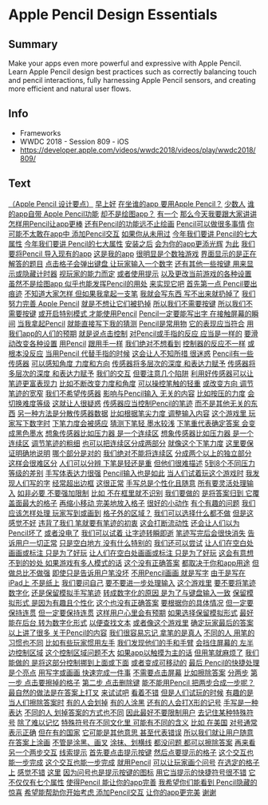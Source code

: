 # Apple Pencil Design Essentials

## Summary
Make your apps even more powerful and expressive with Apple Pencil. Learn Apple Pencil design best practices such as correctly balancing touch and pencil interactions, fully harnessing Apple Pencil sensors, and creating more efficient and natural user flows.

## Info
* Frameworks
* WWDC 2018 - Session 809 - iOS
* https://developer.apple.com/videos/wwdc2018/videos/play/wwdc2018/809/

## Text
 [（Apple Pencil
设计要点）](https://developer.apple.com/videos/wwdc2018/videos/play/wwdc2018/809/?time=16) [早上好](https://developer.apple.com/videos/wwdc2018/videos/play/wwdc2018/809/?time=19) [在坐谁的app
要用Apple Pencil？](https://developer.apple.com/videos/wwdc2018/videos/play/wwdc2018/809/?time=22) [少数人](https://developer.apple.com/videos/wwdc2018/videos/play/wwdc2018/809/?time=27) [谁的app自带
Apple Pencil功能](https://developer.apple.com/videos/wwdc2018/videos/play/wwdc2018/809/?time=29) [却不是绘图app？](https://developer.apple.com/videos/wwdc2018/videos/play/wwdc2018/809/?time=32) [有一个](https://developer.apple.com/videos/wwdc2018/videos/play/wwdc2018/809/?time=36) [那么今天我要跟大家讲讲](https://developer.apple.com/videos/wwdc2018/videos/play/wwdc2018/809/?time=37) [怎样用Pencil让app更棒](https://developer.apple.com/videos/wwdc2018/videos/play/wwdc2018/809/?time=41) [还有Pencil的功能远不止绘画](https://developer.apple.com/videos/wwdc2018/videos/play/wwdc2018/809/?time=43) [Pencil可以做很多事情](https://developer.apple.com/videos/wwdc2018/videos/play/wwdc2018/809/?time=49) [你可能不太敢在app中
添加Pencil交互](https://developer.apple.com/videos/wwdc2018/videos/play/wwdc2018/809/?time=52) [如果你从未用过](https://developer.apple.com/videos/wwdc2018/videos/play/wwdc2018/809/?time=55) [今年我们要讲
Pencil的七大属性](https://developer.apple.com/videos/wwdc2018/videos/play/wwdc2018/809/?time=58) [今年我们要讲
Pencil的七大属性](https://developer.apple.com/videos/wwdc2018/videos/play/wwdc2018/809/?time=58) [安装之后](https://developer.apple.com/videos/wwdc2018/videos/play/wwdc2018/809/?time=62) [会为你的app更添光辉](https://developer.apple.com/videos/wwdc2018/videos/play/wwdc2018/809/?time=63) [为此](https://developer.apple.com/videos/wwdc2018/videos/play/wwdc2018/809/?time=67) [我们要将Pencil
导入现有的app](https://developer.apple.com/videos/wwdc2018/videos/play/wwdc2018/809/?time=68) [这是我的app](https://developer.apple.com/videos/wwdc2018/videos/play/wwdc2018/809/?time=72) [很明显是个数独游戏](https://developer.apple.com/videos/wwdc2018/videos/play/wwdc2018/809/?time=73) [界面显示的是正在解答的题目](https://developer.apple.com/videos/wwdc2018/videos/play/wwdc2018/809/?time=75) [点击格子会弹出键盘
让玩家输入一个数字](https://developer.apple.com/videos/wwdc2018/videos/play/wwdc2018/809/?time=78) [还有其他一些按键
用来显示或隐藏计时器](https://developer.apple.com/videos/wwdc2018/videos/play/wwdc2018/809/?time=82) [视玩家的能力而定](https://developer.apple.com/videos/wwdc2018/videos/play/wwdc2018/809/?time=85) [或者使用提示](https://developer.apple.com/videos/wwdc2018/videos/play/wwdc2018/809/?time=86) [以及更改当前游戏的各种设置](https://developer.apple.com/videos/wwdc2018/videos/play/wwdc2018/809/?time=88) [虽然不是绘图app
似乎也能发挥Pencil的用处](https://developer.apple.com/videos/wwdc2018/videos/play/wwdc2018/809/?time=92) [来实现它吧](https://developer.apple.com/videos/wwdc2018/videos/play/wwdc2018/809/?time=96) [首先第一点
Pencil要出痕迹](https://developer.apple.com/videos/wwdc2018/videos/play/wwdc2018/809/?time=101) [不知道大家怎样
但如果我拿起一支笔](https://developer.apple.com/videos/wwdc2018/videos/play/wwdc2018/809/?time=105) [我就会写东西
写不出来就扔掉了](https://developer.apple.com/videos/wwdc2018/videos/play/wwdc2018/809/?time=108) [我们努力完善
Apple Pencil](https://developer.apple.com/videos/wwdc2018/videos/play/wwdc2018/809/?time=112) [就是不想让它们被扔掉](https://developer.apple.com/videos/wwdc2018/videos/play/wwdc2018/809/?time=114) [所以我们不需要按键](https://developer.apple.com/videos/wwdc2018/videos/play/wwdc2018/809/?time=117) [所以我们不需要按键](https://developer.apple.com/videos/wwdc2018/videos/play/wwdc2018/809/?time=117) [或开启特别模式
才能使用Pencil](https://developer.apple.com/videos/wwdc2018/videos/play/wwdc2018/809/?time=120) [Pencil一定要能写出字
在接触屏幕的瞬间](https://developer.apple.com/videos/wwdc2018/videos/play/wwdc2018/809/?time=125) [当我拿起Pencil](https://developer.apple.com/videos/wwdc2018/videos/play/wwdc2018/809/?time=131) [就能直接写下我的猜测](https://developer.apple.com/videos/wwdc2018/videos/play/wwdc2018/809/?time=133) [Pencil是常用物](https://developer.apple.com/videos/wwdc2018/videos/play/wwdc2018/809/?time=139) [它的表现应当符合](https://developer.apple.com/videos/wwdc2018/videos/play/wwdc2018/809/?time=141) [用我们app的人们的预期](https://developer.apple.com/videos/wwdc2018/videos/play/wwdc2018/809/?time=142) [就是说点击控制](https://developer.apple.com/videos/wwdc2018/videos/play/wwdc2018/809/?time=146) [对Pencil或手指的反应
应当是一样的](https://developer.apple.com/videos/wwdc2018/videos/play/wwdc2018/809/?time=148) [要滑动改变各种设置](https://developer.apple.com/videos/wwdc2018/videos/play/wwdc2018/809/?time=151) [用Pencil](https://developer.apple.com/videos/wwdc2018/videos/play/wwdc2018/809/?time=154) [跟用手一样](https://developer.apple.com/videos/wwdc2018/videos/play/wwdc2018/809/?time=155) [我们绝对不想看到](https://developer.apple.com/videos/wwdc2018/videos/play/wwdc2018/809/?time=157) [控制器的反应不一样](https://developer.apple.com/videos/wwdc2018/videos/play/wwdc2018/809/?time=159) [或根本没反应](https://developer.apple.com/videos/wwdc2018/videos/play/wwdc2018/809/?time=162) [当用Pencil
代替手指的时候](https://developer.apple.com/videos/wwdc2018/videos/play/wwdc2018/809/?time=164) [这会让人不知所措
很迷惑](https://developer.apple.com/videos/wwdc2018/videos/play/wwdc2018/809/?time=166) [Pencil有一些传感器](https://developer.apple.com/videos/wwdc2018/videos/play/wwdc2018/809/?time=172) [可以感知角度
力度和方向](https://developer.apple.com/videos/wwdc2018/videos/play/wwdc2018/809/?time=174) [传感器将多层次的深度
和表达力赋予](https://developer.apple.com/videos/wwdc2018/videos/play/wwdc2018/809/?time=178) [传感器将多层次的深度
和表达力赋予](https://developer.apple.com/videos/wwdc2018/videos/play/wwdc2018/809/?time=178) [我们的交互](https://developer.apple.com/videos/wwdc2018/videos/play/wwdc2018/809/?time=180) [但要注意几个陷阱](https://developer.apple.com/videos/wwdc2018/videos/play/wwdc2018/809/?time=182) [利用好传感器可以让笔迹更富表现力](https://developer.apple.com/videos/wwdc2018/videos/play/wwdc2018/809/?time=184) [比如不断改变力度和角度](https://developer.apple.com/videos/wwdc2018/videos/play/wwdc2018/809/?time=187) [可以操控笔触的轻重](https://developer.apple.com/videos/wwdc2018/videos/play/wwdc2018/809/?time=191) [或改变方向
调节笔迹的宽窄](https://developer.apple.com/videos/wwdc2018/videos/play/wwdc2018/809/?time=193) [我们不希望传感器](https://developer.apple.com/videos/wwdc2018/videos/play/wwdc2018/809/?time=198) [影响与Pencil输入
无关的内容](https://developer.apple.com/videos/wwdc2018/videos/play/wwdc2018/809/?time=199) [比如按压的力度](https://developer.apple.com/videos/wwdc2018/videos/play/wwdc2018/809/?time=202) [会切换难度等级](https://developer.apple.com/videos/wwdc2018/videos/play/wwdc2018/809/?time=205) [这就让人很疑惑](https://developer.apple.com/videos/wwdc2018/videos/play/wwdc2018/809/?time=207) [传感器应当控制Pencil的笔迹](https://developer.apple.com/videos/wwdc2018/videos/play/wwdc2018/809/?time=209) [而不是其他无关的东西](https://developer.apple.com/videos/wwdc2018/videos/play/wwdc2018/809/?time=213) [另一种方法是分散传感器数据](https://developer.apple.com/videos/wwdc2018/videos/play/wwdc2018/809/?time=217) [比如根据笔尖力度
调整输入内容](https://developer.apple.com/videos/wwdc2018/videos/play/wwdc2018/809/?time=220) [这个游戏里
玩家写下数字时](https://developer.apple.com/videos/wwdc2018/videos/play/wwdc2018/809/?time=223) [下笔力度会被感应](https://developer.apple.com/videos/wwdc2018/videos/play/wwdc2018/809/?time=228) [猜测下笔轻
墨水较浅](https://developer.apple.com/videos/wwdc2018/videos/play/wwdc2018/809/?time=230) [下笔重代表确定答案
会变成黑色墨水](https://developer.apple.com/videos/wwdc2018/videos/play/wwdc2018/809/?time=233) [想象传感器比如压力器
是一个连续区](https://developer.apple.com/videos/wwdc2018/videos/play/wwdc2018/809/?time=239) [想象传感器比如压力器
是一个连续区](https://developer.apple.com/videos/wwdc2018/videos/play/wwdc2018/809/?time=239) [调节笔迹的粗细](https://developer.apple.com/videos/wwdc2018/videos/play/wwdc2018/809/?time=243) [也可以把连续区分成两部分](https://developer.apple.com/videos/wwdc2018/videos/play/wwdc2018/809/?time=248) [就像这个下笔力度](https://developer.apple.com/videos/wwdc2018/videos/play/wwdc2018/809/?time=250) [这里要保证明确地说明](https://developer.apple.com/videos/wwdc2018/videos/play/wwdc2018/809/?time=253) [哪个部分是对的](https://developer.apple.com/videos/wwdc2018/videos/play/wwdc2018/809/?time=255) [我们绝对不能将连续区](https://developer.apple.com/videos/wwdc2018/videos/play/wwdc2018/809/?time=259) [分成两个以上的独立部分](https://developer.apple.com/videos/wwdc2018/videos/play/wwdc2018/809/?time=261) [这样会很难区分](https://developer.apple.com/videos/wwdc2018/videos/play/wwdc2018/809/?time=263) [人们可以分辨
下笔是轻还是重](https://developer.apple.com/videos/wwdc2018/videos/play/wwdc2018/809/?time=266) [但他们很难描述](https://developer.apple.com/videos/wwdc2018/videos/play/wwdc2018/809/?time=270) [5到8个不同压力等级的差别](https://developer.apple.com/videos/wwdc2018/videos/play/wwdc2018/809/?time=271) [手写体表达力很强](https://developer.apple.com/videos/wwdc2018/videos/play/wwdc2018/809/?time=277) [Pencil输入也是如此](https://developer.apple.com/videos/wwdc2018/videos/play/wwdc2018/809/?time=280) [当人们试着玩这个游戏时](https://developer.apple.com/videos/wwdc2018/videos/play/wwdc2018/809/?time=284) [我发现人们写的字](https://developer.apple.com/videos/wwdc2018/videos/play/wwdc2018/809/?time=286) [经常超出边框](https://developer.apple.com/videos/wwdc2018/videos/play/wwdc2018/809/?time=288) [这很正常](https://developer.apple.com/videos/wwdc2018/videos/play/wwdc2018/809/?time=291) [手写总是个性化且随意](https://developer.apple.com/videos/wwdc2018/videos/play/wwdc2018/809/?time=292) [所有要灵活处理输入](https://developer.apple.com/videos/wwdc2018/videos/play/wwdc2018/809/?time=296) [如非必要
不要强加限制](https://developer.apple.com/videos/wwdc2018/videos/play/wwdc2018/809/?time=300) [比如 不在框里就不识别](https://developer.apple.com/videos/wwdc2018/videos/play/wwdc2018/809/?time=303) [我们要做的](https://developer.apple.com/videos/wwdc2018/videos/play/wwdc2018/809/?time=307) [是将答案归到
它覆盖面最大的格子](https://developer.apple.com/videos/wwdc2018/videos/play/wwdc2018/809/?time=308) [再缩小移动
完美地放入格子](https://developer.apple.com/videos/wwdc2018/videos/play/wwdc2018/809/?time=312) [很好的小动作](https://developer.apple.com/videos/wwdc2018/videos/play/wwdc2018/809/?time=315) [有个有趣的问题](https://developer.apple.com/videos/wwdc2018/videos/play/wwdc2018/809/?time=319) [我们应该怎样处理
玩家写到或画到](https://developer.apple.com/videos/wwdc2018/videos/play/wwdc2018/809/?time=322) [格子外的区域？](https://developer.apple.com/videos/wwdc2018/videos/play/wwdc2018/809/?time=325) [我们可以选择什么都不做](https://developer.apple.com/videos/wwdc2018/videos/play/wwdc2018/809/?time=328) [但是这感觉不好](https://developer.apple.com/videos/wwdc2018/videos/play/wwdc2018/809/?time=331) [违背了我们
笔就要有笔迹的初衷](https://developer.apple.com/videos/wwdc2018/videos/play/wwdc2018/809/?time=332) [这会打断流动性](https://developer.apple.com/videos/wwdc2018/videos/play/wwdc2018/809/?time=336) [还会让人们以为
Pencil坏了](https://developer.apple.com/videos/wwdc2018/videos/play/wwdc2018/809/?time=338) [或者没电了](https://developer.apple.com/videos/wwdc2018/videos/play/wwdc2018/809/?time=341) [我们可以试着
让字迹转瞬即逝](https://developer.apple.com/videos/wwdc2018/videos/play/wwdc2018/809/?time=344) [笔迹写完后会很快消失](https://developer.apple.com/videos/wwdc2018/videos/play/wwdc2018/809/?time=347) [告诉用户一切正常](https://developer.apple.com/videos/wwdc2018/videos/play/wwdc2018/809/?time=351) [只是空白地方
没有什么特别的](https://developer.apple.com/videos/wwdc2018/videos/play/wwdc2018/809/?time=353) [我们还可以尝试](https://developer.apple.com/videos/wwdc2018/videos/play/wwdc2018/809/?time=358) [让人们在空白处画画或标注
只是为了好玩](https://developer.apple.com/videos/wwdc2018/videos/play/wwdc2018/809/?time=359) [让人们在空白处画画或标注
只是为了好玩](https://developer.apple.com/videos/wwdc2018/videos/play/wwdc2018/809/?time=359) [这会有意想不到的妙处
如果游戏有多人模式的话](https://developer.apple.com/videos/wwdc2018/videos/play/wwdc2018/809/?time=363) [这个没有正确答案](https://developer.apple.com/videos/wwdc2018/videos/play/wwdc2018/809/?time=368) [都取决于你和app用途](https://developer.apple.com/videos/wwdc2018/videos/play/wwdc2018/809/?time=370) [但做总比不做强](https://developer.apple.com/videos/wwdc2018/videos/play/wwdc2018/809/?time=373) [即使只是告诉用户笔没坏](https://developer.apple.com/videos/wwdc2018/videos/play/wwdc2018/809/?time=377) [不用Pencil画画
就是写字](https://developer.apple.com/videos/wwdc2018/videos/play/wwdc2018/809/?time=383) [由于是写在iPad上
不是纸上](https://developer.apple.com/videos/wwdc2018/videos/play/wwdc2018/809/?time=386) [我们要问自己](https://developer.apple.com/videos/wwdc2018/videos/play/wwdc2018/809/?time=390) [要不要进一步处理输入](https://developer.apple.com/videos/wwdc2018/videos/play/wwdc2018/809/?time=392) [这个游戏里](https://developer.apple.com/videos/wwdc2018/videos/play/wwdc2018/809/?time=396) [要不要将笔迹数字化](https://developer.apple.com/videos/wwdc2018/videos/play/wwdc2018/809/?time=397) [还是保留模拟手写笔迹](https://developer.apple.com/videos/wwdc2018/videos/play/wwdc2018/809/?time=401) [转成数字化的原因
是为了与键盘输入一致](https://developer.apple.com/videos/wwdc2018/videos/play/wwdc2018/809/?time=405) [保留模拟形式
是因为有趣且个性化](https://developer.apple.com/videos/wwdc2018/videos/play/wwdc2018/809/?time=410) [这个也没有正确答案](https://developer.apple.com/videos/wwdc2018/videos/play/wwdc2018/809/?time=413) [要根据你的具体情况](https://developer.apple.com/videos/wwdc2018/videos/play/wwdc2018/809/?time=416) [但一定要保持连贯](https://developer.apple.com/videos/wwdc2018/videos/play/wwdc2018/809/?time=419) [但一定要保持连贯](https://developer.apple.com/videos/wwdc2018/videos/play/wwdc2018/809/?time=419) [这样用户心里会有预期](https://developer.apple.com/videos/wwdc2018/videos/play/wwdc2018/809/?time=421) [如果选择保留模拟形式](https://developer.apple.com/videos/wwdc2018/videos/play/wwdc2018/809/?time=424) [最好能在后台
转为数字化形式](https://developer.apple.com/videos/wwdc2018/videos/play/wwdc2018/809/?time=426) [以便查找文本](https://developer.apple.com/videos/wwdc2018/videos/play/wwdc2018/809/?time=429) [或者像这个游戏里](https://developer.apple.com/videos/wwdc2018/videos/play/wwdc2018/809/?time=432) [确定玩家最后的答案](https://developer.apple.com/videos/wwdc2018/videos/play/wwdc2018/809/?time=433) [以上讲了很多
关于Pencil的内容](https://developer.apple.com/videos/wwdc2018/videos/play/wwdc2018/809/?time=440) [我们很容易忘记
拿笔的是真人](https://developer.apple.com/videos/wwdc2018/videos/play/wwdc2018/809/?time=443) [不同的人
用笔的习惯也不同](https://developer.apple.com/videos/wwdc2018/videos/play/wwdc2018/809/?time=447) [比如有些玩家惯用左手](https://developer.apple.com/videos/wwdc2018/videos/play/wwdc2018/809/?time=450) [我们发现他们的手和手臂](https://developer.apple.com/videos/wwdc2018/videos/play/wwdc2018/809/?time=454) [会挡住屏幕的
左半边控制区域](https://developer.apple.com/videos/wwdc2018/videos/play/wwdc2018/809/?time=456) [这个控制区域问题不大](https://developer.apple.com/videos/wwdc2018/videos/play/wwdc2018/809/?time=459) [如果app以触摸为主的话](https://developer.apple.com/videos/wwdc2018/videos/play/wwdc2018/809/?time=461) [但用笔就麻烦了](https://developer.apple.com/videos/wwdc2018/videos/play/wwdc2018/809/?time=464) [我们能做的
是将这部分控制挪到上面或下面](https://developer.apple.com/videos/wwdc2018/videos/play/wwdc2018/809/?time=467) [或者变成可移动的](https://developer.apple.com/videos/wwdc2018/videos/play/wwdc2018/809/?time=473) [最后 Pencil的快捷处理
是个亮点](https://developer.apple.com/videos/wwdc2018/videos/play/wwdc2018/809/?time=481) [用写字或画画
快速完成一件事](https://developer.apple.com/videos/wwdc2018/videos/play/wwdc2018/809/?time=485) [不需要点击屏幕](https://developer.apple.com/videos/wwdc2018/videos/play/wwdc2018/809/?time=489) [比如擦除答案](https://developer.apple.com/videos/wwdc2018/videos/play/wwdc2018/809/?time=492) [分两步](https://developer.apple.com/videos/wwdc2018/videos/play/wwdc2018/809/?time=494) [第一步
点击要擦掉的格子](https://developer.apple.com/videos/wwdc2018/videos/play/wwdc2018/809/?time=497) [第二步
点击删除键](https://developer.apple.com/videos/wwdc2018/videos/play/wwdc2018/809/?time=500) [能不能用Pencil
把两步合成一步呢？](https://developer.apple.com/videos/wwdc2018/videos/play/wwdc2018/809/?time=504) [最自然的做法是在答案上打叉](https://developer.apple.com/videos/wwdc2018/videos/play/wwdc2018/809/?time=510) [来试试吧](https://developer.apple.com/videos/wwdc2018/videos/play/wwdc2018/809/?time=513) [看着不错](https://developer.apple.com/videos/wwdc2018/videos/play/wwdc2018/809/?time=520) [但是人们试玩的时候](https://developer.apple.com/videos/wwdc2018/videos/play/wwdc2018/809/?time=522) [有趣的是
当人们擦除答案时](https://developer.apple.com/videos/wwdc2018/videos/play/wwdc2018/809/?time=525) [有的人会划掉](https://developer.apple.com/videos/wwdc2018/videos/play/wwdc2018/809/?time=529) [有的人涂黑](https://developer.apple.com/videos/wwdc2018/videos/play/wwdc2018/809/?time=533) [还有的人会打X形的记号](https://developer.apple.com/videos/wwdc2018/videos/play/wwdc2018/809/?time=540) [手写是一种表达](https://developer.apple.com/videos/wwdc2018/videos/play/wwdc2018/809/?time=547) [不同的人
划掉答案的方式也不同](https://developer.apple.com/videos/wwdc2018/videos/play/wwdc2018/809/?time=549) [因此最好不要限制用户](https://developer.apple.com/videos/wwdc2018/videos/play/wwdc2018/809/?time=552) [去记住某种特殊符号](https://developer.apple.com/videos/wwdc2018/videos/play/wwdc2018/809/?time=554) [除了难以记忆](https://developer.apple.com/videos/wwdc2018/videos/play/wwdc2018/809/?time=557) [特殊符号在不同文化里
可能有不同的含义](https://developer.apple.com/videos/wwdc2018/videos/play/wwdc2018/809/?time=559) [比如 在美国](https://developer.apple.com/videos/wwdc2018/videos/play/wwdc2018/809/?time=562) [对号通常表示正确](https://developer.apple.com/videos/wwdc2018/videos/play/wwdc2018/809/?time=563) [但在有的国家](https://developer.apple.com/videos/wwdc2018/videos/play/wwdc2018/809/?time=566) [它可能是其他意思
甚至代表错误](https://developer.apple.com/videos/wwdc2018/videos/play/wwdc2018/809/?time=567) [所以我们就让用户随意
在答案上涂画](https://developer.apple.com/videos/wwdc2018/videos/play/wwdc2018/809/?time=572) [不管是涂黑、画叉](https://developer.apple.com/videos/wwdc2018/videos/play/wwdc2018/809/?time=577) [涂抹、划横线](https://developer.apple.com/videos/wwdc2018/videos/play/wwdc2018/809/?time=580) [都没问题
都可以擦除答案](https://developer.apple.com/videos/wwdc2018/videos/play/wwdc2018/809/?time=583) [再来看另一个两步交互](https://developer.apple.com/videos/wwdc2018/videos/play/wwdc2018/809/?time=587) [线索提示](https://developer.apple.com/videos/wwdc2018/videos/play/wwdc2018/809/?time=589) [首先要点击提示按键](https://developer.apple.com/videos/wwdc2018/videos/play/wwdc2018/809/?time=592) [然后点要提示的格子](https://developer.apple.com/videos/wwdc2018/videos/play/wwdc2018/809/?time=595) [这个交互也能一步完成](https://developer.apple.com/videos/wwdc2018/videos/play/wwdc2018/809/?time=597) [这个交互也能一步完成](https://developer.apple.com/videos/wwdc2018/videos/play/wwdc2018/809/?time=597) [就用Pencil](https://developer.apple.com/videos/wwdc2018/videos/play/wwdc2018/809/?time=600) [可以让玩家画个问号](https://developer.apple.com/videos/wwdc2018/videos/play/wwdc2018/809/?time=603) [在选定的格子上](https://developer.apple.com/videos/wwdc2018/videos/play/wwdc2018/809/?time=606) [感觉不错](https://developer.apple.com/videos/wwdc2018/videos/play/wwdc2018/809/?time=608) [这里](https://developer.apple.com/videos/wwdc2018/videos/play/wwdc2018/809/?time=610) [因为问号也是提示按键的图标](https://developer.apple.com/videos/wwdc2018/videos/play/wwdc2018/809/?time=611) [用它当提示的快捷符号很不错](https://developer.apple.com/videos/wwdc2018/videos/play/wwdc2018/809/?time=615) [它不仅仅有七个属性](https://developer.apple.com/videos/wwdc2018/videos/play/wwdc2018/809/?time=622) [使得Pencil
能让你的app完善](https://developer.apple.com/videos/wwdc2018/videos/play/wwdc2018/809/?time=625) [我希望你们能看到
Pencil隐藏的惊喜](https://developer.apple.com/videos/wwdc2018/videos/play/wwdc2018/809/?time=628) [希望能帮助你开始考虑
添加Pencil交互](https://developer.apple.com/videos/wwdc2018/videos/play/wwdc2018/809/?time=632) [让你的app更完美](https://developer.apple.com/videos/wwdc2018/videos/play/wwdc2018/809/?time=635) [谢谢](https://developer.apple.com/videos/wwdc2018/videos/play/wwdc2018/809/?time=637)